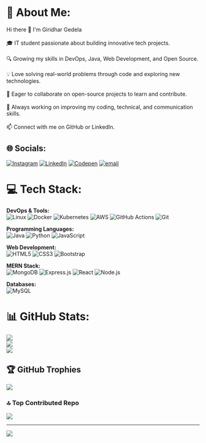 # 💫 About Me:
Hi there 👋 I'm Giridhar Gedela<br><br>🎓 IT student passionate about building innovative tech projects.<br><br>🔍 Growing my skills in DevOps, Java, Web Development, and Open Source.<br><br>💡 Love solving real-world problems through code and exploring new technologies.<br><br>🤝 Eager to collaborate on open-source projects to learn and contribute.<br><br>🌱 Always working on improving my coding, technical, and communication skills.<br><br>📫 Connect with me on GitHub or LinkedIn.


## 🌐 Socials:
[![Instagram](https://img.shields.io/badge/Instagram-%23E4405F.svg?logo=Instagram&logoColor=white)](https://instagram.com/giridhar_gedela) [![LinkedIn](https://img.shields.io/badge/LinkedIn-%230077B5.svg?logo=linkedin&logoColor=white)](https://linkedin.com/in/giridhargedela) [![Codepen](https://img.shields.io/badge/Codepen-000000?logo=codepen&logoColor=white)](https://codepen.io/Giridhar-Gedela-the-encoder) [![email](https://img.shields.io/badge/Email-D14836?logo=gmail&logoColor=white)](mailto:giridhargedela2908@gmail.com) 

# 💻 Tech Stack:
**DevOps & Tools:**  
![Linux](https://img.shields.io/badge/Linux-FCC624?style=for-the-badge&logo=linux&logoColor=black)
![Docker](https://img.shields.io/badge/Docker-2496ED?style=for-the-badge&logo=docker&logoColor=white)
![Kubernetes](https://img.shields.io/badge/Kubernetes-326CE5?style=for-the-badge&logo=kubernetes&logoColor=white)
![AWS](https://img.shields.io/badge/AWS-232F3E?style=for-the-badge&logo=amazonaws&logoColor=white)
![GitHub Actions](https://img.shields.io/badge/GitHub_Actions-2088FF?style=for-the-badge&logo=github-actions&logoColor=white)
![Git](https://img.shields.io/badge/Git-F05032?style=for-the-badge&logo=git&logoColor=white)

**Programming Languages:**  
![Java](https://img.shields.io/badge/Java-ED8B00?style=for-the-badge&logo=java&logoColor=white)
![Python](https://img.shields.io/badge/Python-3776AB?style=for-the-badge&logo=python&logoColor=white)
![JavaScript](https://img.shields.io/badge/JavaScript-F7DF1E?style=for-the-badge&logo=javascript&logoColor=black)

**Web Development:**  
![HTML5](https://img.shields.io/badge/HTML5-E34F26?style=for-the-badge&logo=html5&logoColor=white)
![CSS3](https://img.shields.io/badge/CSS3-1572B6?style=for-the-badge&logo=css3&logoColor=white)
![Bootstrap](https://img.shields.io/badge/Bootstrap-563D7C?style=for-the-badge&logo=bootstrap&logoColor=white)

**MERN Stack:**  
![MongoDB](https://img.shields.io/badge/MongoDB-4EA94B?style=for-the-badge&logo=mongodb&logoColor=white)
![Express.js](https://img.shields.io/badge/Express.js-404D59?style=for-the-badge&logo=express&logoColor=white)
![React](https://img.shields.io/badge/React-20232A?style=for-the-badge&logo=react&logoColor=61DAFB)
![Node.js](https://img.shields.io/badge/Node.js-339933?style=for-the-badge&logo=nodedotjs&logoColor=white)

**Databases:**  
![MySQL](https://img.shields.io/badge/MySQL-00758F?style=for-the-badge&logo=mysql&logoColor=white)
 
# 📊 GitHub Stats:
![](https://github-readme-stats.vercel.app/api?username=GIRIDHAR-GEDELA&theme=dark&hide_border=false&include_all_commits=false&count_private=false)<br/>
![](https://nirzak-streak-stats.vercel.app/?user=GIRIDHAR-GEDELA&theme=dark&hide_border=false)<br/>
![](https://github-readme-stats.vercel.app/api/top-langs/?username=GIRIDHAR-GEDELA&theme=dark&hide_border=false&include_all_commits=false&count_private=false&layout=compact)

## 🏆 GitHub Trophies
![](https://github-profile-trophy.vercel.app/?username=GIRIDHAR-GEDELA&theme=radical&no-frame=false&no-bg=true&margin-w=4)

### 🔝 Top Contributed Repo
![](https://github-contributor-stats.vercel.app/api?username=GIRIDHAR-GEDELA&limit=5&theme=dark&combine_all_yearly_contributions=true)

---
[![](https://visitcount.itsvg.in/api?id=GIRIDHAR-GEDELA&icon=0&color=0)](https://visitcount.itsvg.in)

